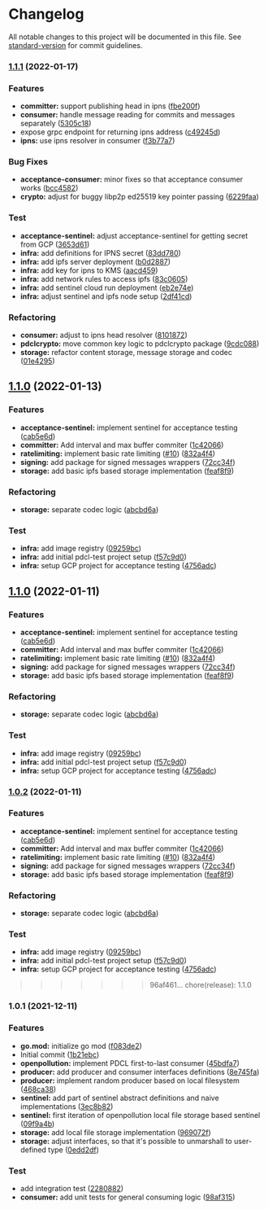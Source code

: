 # Changelog

All notable changes to this project will be documented in this file. See [standard-version](https://github.com/conventional-changelog/standard-version) for commit guidelines.

### [1.1.1](https://github.com/areknoster/public-distributed-commit-log/compare/v1.1.0...v1.1.1) (2022-01-17)


### Features

* **committer:** support publishing head in ipns ([fbe200f](https://github.com/areknoster/public-distributed-commit-log/commit/fbe200f7550c2b1587437cd191019e7737d8f810))
* **consumer:** handle message reading for commits and messages separately ([5305c18](https://github.com/areknoster/public-distributed-commit-log/commit/5305c184dbceec1091db74ff0e0391965a3a2fdb))
* expose grpc endpoint for returning ipns address ([c49245d](https://github.com/areknoster/public-distributed-commit-log/commit/c49245dc6b955f8f7379704a7f2693e33ef1ac0c))
* **ipns:** use ipns resolver in consumer ([f3b77a7](https://github.com/areknoster/public-distributed-commit-log/commit/f3b77a7b2b1ff3663bcc100f2e9c88d6bf299cc2))


### Bug Fixes

* **acceptance-consumer:** minor fixes so that acceptance consumer works ([bcc4582](https://github.com/areknoster/public-distributed-commit-log/commit/bcc4582d6592332cc416e53d1a4c7b79bf8561ee))
* **crypto:** adjust for buggy libp2p ed25519 key pointer passing ([6229faa](https://github.com/areknoster/public-distributed-commit-log/commit/6229faad73e149346669710a2f1bb724088bc0ab))


### Test

* **acceptance-sentinel:** adjust acceptance-sentinel for getting secret from GCP ([3653d61](https://github.com/areknoster/public-distributed-commit-log/commit/3653d61277af7188ccdde06e9245cc1adbfc4a9a))
* **infra:** add definitions for IPNS secret ([83dd780](https://github.com/areknoster/public-distributed-commit-log/commit/83dd780ba00565a11836a529cadab970195378e8))
* **infra:** add ipfs server deployment ([b0d2887](https://github.com/areknoster/public-distributed-commit-log/commit/b0d2887f6894a9d2699c92e529c3fa7621d28558))
* **infra:** add key for ipns to KMS ([aacd459](https://github.com/areknoster/public-distributed-commit-log/commit/aacd459c3241e67e3ea7ce98541253159f5add87))
* **infra:** add network rules to access ipfs ([83c0605](https://github.com/areknoster/public-distributed-commit-log/commit/83c06052b9d9a9b7e0e01977ec3c41726363ee68))
* **infra:** add sentinel cloud run deployment ([eb2e74e](https://github.com/areknoster/public-distributed-commit-log/commit/eb2e74eff6dcd2ee4404cb218724bc94d6705919))
* **infra:** adjust sentinel and ipfs node setup ([2df41cd](https://github.com/areknoster/public-distributed-commit-log/commit/2df41cd03059a1778cf2674c88fe87b94f49f0ce))


### Refactoring

* **consumer:** adjust to ipns head resolver ([8101872](https://github.com/areknoster/public-distributed-commit-log/commit/8101872cfb4cbc908ebc58cfd50ab1cbce13998f))
* **pdclcrypto:** move common key logic to pdclcrypto package ([9cdc088](https://github.com/areknoster/public-distributed-commit-log/commit/9cdc0883e1f0643ccf5836a94ab46ceea98051a5))
* **storage:** refactor content storage, message storage and codec ([01e4295](https://github.com/areknoster/public-distributed-commit-log/commit/01e4295c29d3ce919575b09d518bae9561237ccd))

## [1.1.0](https://github.com/areknoster/public-distributed-commit-log/compare/v1.0.1...v1.1.0) (2022-01-13)


### Features

* **acceptance-sentinel:** implement sentinel for acceptance testing ([cab5e6d](https://github.com/areknoster/public-distributed-commit-log/commit/cab5e6daeae9f9472c30537639d3afc1b75449c2))
* **committer:** Add interval and max buffer commiter ([1c42066](https://github.com/areknoster/public-distributed-commit-log/commit/1c42066b21ce4081d05b6cc240afb8b8ef125a4d))
* **ratelimiting:** implement basic rate limiting ([#10](https://github.com/areknoster/public-distributed-commit-log/issues/10)) ([832a4f4](https://github.com/areknoster/public-distributed-commit-log/commit/832a4f4841034f8a49eb9a548ff82f6b534fa6a4))
* **signing:** add package for signed messages wrappers ([72cc34f](https://github.com/areknoster/public-distributed-commit-log/commit/72cc34fe22b776cbf48cd4b46f08b43eadecdec0))
* **storage:** add basic ipfs based storage implementation ([feaf8f9](https://github.com/areknoster/public-distributed-commit-log/commit/feaf8f9e278aa8af75bb40e7229d881ae4d11bbf))


### Refactoring

* **storage:** separate codec logic ([abcbd6a](https://github.com/areknoster/public-distributed-commit-log/commit/abcbd6acc9fb903472827cd9fcc5635f6b48ae3c))


### Test

* **infra:** add image registry ([09259bc](https://github.com/areknoster/public-distributed-commit-log/commit/09259bc5255928aaedc024fbe6f3e104304bb6e0))
* **infra:** add initial pdcl-test project setup ([f57c9d0](https://github.com/areknoster/public-distributed-commit-log/commit/f57c9d0e44315d6c8508cd9952f99b3abffddc54))
* **infra:** setup GCP project for acceptance testing ([4756adc](https://github.com/areknoster/public-distributed-commit-log/commit/4756adcab247209b60dadbfbc291b9829fc1bbcb))

## [1.1.0](https://github.com/areknoster/public-distributed-commit-log/compare/v1.0.1...v1.1.0) (2022-01-11)


### Features

* **acceptance-sentinel:** implement sentinel for acceptance testing ([cab5e6d](https://github.com/areknoster/public-distributed-commit-log/commit/cab5e6daeae9f9472c30537639d3afc1b75449c2))
* **committer:** Add interval and max buffer commiter ([1c42066](https://github.com/areknoster/public-distributed-commit-log/commit/1c42066b21ce4081d05b6cc240afb8b8ef125a4d))
* **ratelimiting:** implement basic rate limiting ([#10](https://github.com/areknoster/public-distributed-commit-log/issues/10)) ([832a4f4](https://github.com/areknoster/public-distributed-commit-log/commit/832a4f4841034f8a49eb9a548ff82f6b534fa6a4))
* **signing:** add package for signed messages wrappers ([72cc34f](https://github.com/areknoster/public-distributed-commit-log/commit/72cc34fe22b776cbf48cd4b46f08b43eadecdec0))
* **storage:** add basic ipfs based storage implementation ([feaf8f9](https://github.com/areknoster/public-distributed-commit-log/commit/feaf8f9e278aa8af75bb40e7229d881ae4d11bbf))


### Refactoring

* **storage:** separate codec logic ([abcbd6a](https://github.com/areknoster/public-distributed-commit-log/commit/abcbd6acc9fb903472827cd9fcc5635f6b48ae3c))


### Test

* **infra:** add image registry ([09259bc](https://github.com/areknoster/public-distributed-commit-log/commit/09259bc5255928aaedc024fbe6f3e104304bb6e0))
* **infra:** add initial pdcl-test project setup ([f57c9d0](https://github.com/areknoster/public-distributed-commit-log/commit/f57c9d0e44315d6c8508cd9952f99b3abffddc54))
* **infra:** setup GCP project for acceptance testing ([4756adc](https://github.com/areknoster/public-distributed-commit-log/commit/4756adcab247209b60dadbfbc291b9829fc1bbcb))

### [1.0.2](https://github.com/areknoster/public-distributed-commit-log/compare/v1.0.1...v1.0.2) (2022-01-11)


### Features

* **acceptance-sentinel:** implement sentinel for acceptance testing ([cab5e6d](https://github.com/areknoster/public-distributed-commit-log/commit/cab5e6daeae9f9472c30537639d3afc1b75449c2))
* **committer:** Add interval and max buffer commiter ([1c42066](https://github.com/areknoster/public-distributed-commit-log/commit/1c42066b21ce4081d05b6cc240afb8b8ef125a4d))
* **ratelimiting:** implement basic rate limiting ([#10](https://github.com/areknoster/public-distributed-commit-log/issues/10)) ([832a4f4](https://github.com/areknoster/public-distributed-commit-log/commit/832a4f4841034f8a49eb9a548ff82f6b534fa6a4))
* **signing:** add package for signed messages wrappers ([72cc34f](https://github.com/areknoster/public-distributed-commit-log/commit/72cc34fe22b776cbf48cd4b46f08b43eadecdec0))
* **storage:** add basic ipfs based storage implementation ([feaf8f9](https://github.com/areknoster/public-distributed-commit-log/commit/feaf8f9e278aa8af75bb40e7229d881ae4d11bbf))


### Refactoring

* **storage:** separate codec logic ([abcbd6a](https://github.com/areknoster/public-distributed-commit-log/commit/abcbd6acc9fb903472827cd9fcc5635f6b48ae3c))


### Test

* **infra:** add image registry ([09259bc](https://github.com/areknoster/public-distributed-commit-log/commit/09259bc5255928aaedc024fbe6f3e104304bb6e0))
* **infra:** add initial pdcl-test project setup ([f57c9d0](https://github.com/areknoster/public-distributed-commit-log/commit/f57c9d0e44315d6c8508cd9952f99b3abffddc54))
* **infra:** setup GCP project for acceptance testing ([4756adc](https://github.com/areknoster/public-distributed-commit-log/commit/4756adcab247209b60dadbfbc291b9829fc1bbcb))

>>>>>>> 96af461... chore(release): 1.1.0
### 1.0.1 (2021-12-11)


### Features

* **go.mod:** initialize go mod ([f083de2](https://github.com/areknoster/public-distributed-commit-log/commit/f083de2d6a63c4cc78f17a395b5f82bfe55a4e9a))
* Initial commit ([1b21ebc](https://github.com/areknoster/public-distributed-commit-log/commit/1b21ebc4eeadc981e858714d82cb06485f51cc65))
* **openpollution:** implement PDCL first-to-last consumer ([45bdfa7](https://github.com/areknoster/public-distributed-commit-log/commit/45bdfa7c5e4a5354b51c51c676e5c3600b59a3d4))
* **producer:** add producer and consumer interfaces definitions ([8e745fa](https://github.com/areknoster/public-distributed-commit-log/commit/8e745fa2eee0788afc04de39e60459ce8b99f50a))
* **producer:** implement random producer based on local filesystem ([468ca38](https://github.com/areknoster/public-distributed-commit-log/commit/468ca384ef9979748a9efe958905cf6287860c42))
* **sentinel:** add part of sentinel abstract definitions and naive implementations ([3ec8b82](https://github.com/areknoster/public-distributed-commit-log/commit/3ec8b8229fcef41476a8f6d89ae25384c851d456))
* **sentinel:** first iteration of openpollution local file storage based sentinel ([09f9a4b](https://github.com/areknoster/public-distributed-commit-log/commit/09f9a4b6dedc4d9beb7ca24b76083d268592beb7))
* **storage:** add local file storage implementation ([969072f](https://github.com/areknoster/public-distributed-commit-log/commit/969072f94ca531f3999aa41e02f854233c9963fd))
* **storage:** adjust interfaces, so that it's possible to unmarshall to user-defined type ([0edd2df](https://github.com/areknoster/public-distributed-commit-log/commit/0edd2df17fa07ee00fe0a42d500e80b38e7801dc))


### Test

* add integration test ([2280882](https://github.com/areknoster/public-distributed-commit-log/commit/22808820b9acbfd17520d9ecdc1cbacf481d89f0))
* **consumer:** add unit tests for general consuming logic ([98af315](https://github.com/areknoster/public-distributed-commit-log/commit/98af31529d9586add939bf5a2f4bce6d0b486a7d))
